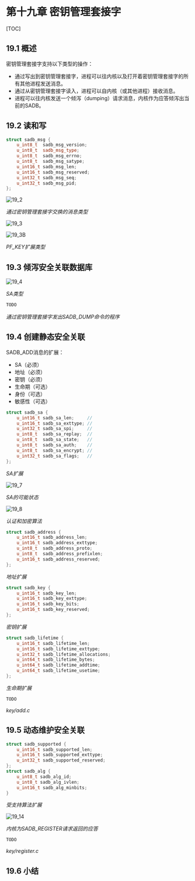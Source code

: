 # 第十九章 密钥管理套接字

[TOC]



## 19.1 概述

密钥管理套接字支持以下类型的操作：

- 通过写出到密钥管理套接字，进程可以往内核以及打开着密钥管理套接字的所有其他进程发送消息。
- 通过从密钥管理套接字读入，进程可以自内核（或其他进程）接收消息。
- 进程可以往内核发送一个倾泻（dumping）请求消息，内核作为应答倾泻出当前的SADB。



## 19.2 读和写

```c++
struct sadb_msg {
    u_int8_t  sadb_msg_version;
    u_int8_t  sadb_msg_type;
    u_int8_t  sadb_msg_errno;
    u_int8_t  sadb_msg_satype;
    u_int16_t sadb_msg_len;
    u_int16_t sadb_msg_reserved;
    u_int32_t sadb_msg_seq;
    u_int32_t sadb_msg_pid;
};
```

![19_2](res/19_2.png)

*通过密钥管理套接字交换的消息类型*

![19_3](res/19_3.png)

![19_3B](res/19_3B.png)

*PF_KEY扩展类型*



## 19.3 倾泻安全关联数据库

![19_4](res/19_4.png)

*SA类型*

```c++
TODO
```

*通过密钥管理套接字发出SADB_DUMP命令的程序*



## 19.4 创建静态安全关联

SADB_ADD消息的扩展：

- SA（必须）
- 地址（必须）
- 密钥（必须）
- 生命期（可选）
- 身份（可选）
- 敏感性（可选）

```c++
struct sadb_sa {
    u_int16_t sadb_sa_len;     // 
    u_int16_t sadb_sa_exttype; // 
    u_int32_t sadb_sa_spi;     // 
    u_int8_t  sadb_sa_replay;  // 
    u_int8_t  sadb_sa_state;   // 
    u_int8_t  sadb_sa_auth;    // 
    u_int8_t  sadb_sa_encrypt; // 
    u_int32_t sadb_sa_flags;   // 
};
```

*SA扩展*

![19_7](res/19_7.png)

*SA的可能状态*

![19_8](res/19_8.png)

*认证和加密算法*

```c++
struct sadb_address {
    u_int16_t sadb_address_len;
    u_int16_t sadb_address_exttype;
    u_int8_t  sadb_address_proto;
    u_int8_t  sadb_address_prefixlen;
    u_int16_t sadb_address_reserved;
};
```

*地址扩展*

```c++
struct sadb_key {
    u_int16_t sadb_key_len;
    u_int16_t sadb_key_exttype;
    u_int16_t sadb_key_bits;
    u_int16_t sadb_key_reserved;
};
```

*密钥扩展*

```c++
struct sadb_lifetime {
    u_int16_t sadb_lifetime_len;
    u_int16_t sadb_lifetime_exttype;
    u_int32_t sadb_lifetime_allocations;
    u_int64_t sadb_lifetime_bytes;
    u_int64_t sadb_lifetime_addtime;
    u_int64_t sadb_lifetime_usetime;
};
```

*生命期扩展*

```c++
TODO
```

*key/add.c*



## 19.5 动态维护安全关联

```c++
struct sadb_supported {
    u_int16_t sadb_supported_len;
    u_int16_t sadb_supported_exttype;
    u_int32_t sadb_supported_reserved;
};
struct sadb_alg {
    u_int8_t sadb_alg_id;
    u_int8_t sadb_alg_ivlen;
    u_int16_t sadb_alg_minbits;
}
```

*受支持算法扩展*

![19_14](res/19_14.png)

*内核为SADB_REGISTER请求返回的应答*

```c++
TODO
```

*key/register.c*



## 19.6 小结

